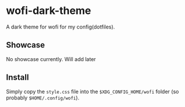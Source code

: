 # wofi-dark-theme

A dark theme for wofi for my config(dotfiles).

## Showcase

No showcase currently. Will add later

## Install

Simply copy the `style.css` file into the `$XDG_CONFIG_HOME/wofi` folder (so probably `$HOME/.config/wofi`).
